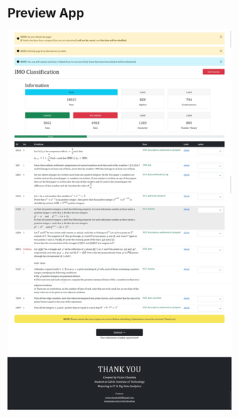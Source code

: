 # Preview App
![thumbnail 01](thumbnail_01.jpg)
![thumbnail 02](thumbnail_02.jpg)
![thumbnail 03](thumbnail_03.jpg)